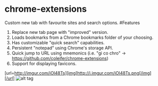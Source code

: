 # chrome-extensions
Custom new tab with favourite sites and search options.
#Features
1. Replace new tab page with "improved" version.
2. Loads bookmarks from a Chrome bookmarks folder of your choosing.
3. Has customizable "quick search" capabilities.
4. Persistent "notepad" using Chrome's storage API.
5. Quick jump to URL using mnemonics (i.e. "gi co chro" -> https://github.com/coleifer/chrome-extensions)
6. Support for displaying favicons.

[url=http://imgur.com/iOl48Ts][img]http://i.imgur.com/iOl48Ts.png[/img][/url]
![alt tag](http://imgur.com/iOl48Ts][img]http://i.imgur.com/iOl48Ts.png)
